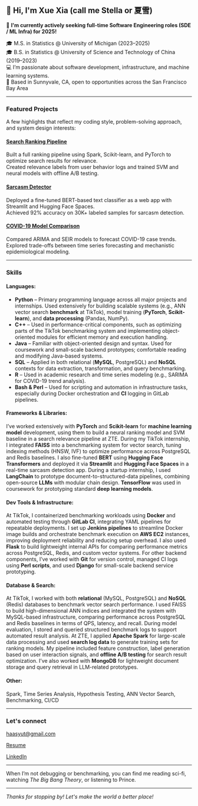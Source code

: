 <!--
**haasyut/haasyut** is a ✨ _special_ ✨ repository because its `README.md` (this file) appears on your GitHub profile.

Here are some ideas to get you started:

- 🔭 I’m currently working on ...
- 🌱 I’m currently learning ...
- 👯 I’m looking to collaborate on ...
- 🤔 I’m looking for help with ...
- 💬 Ask me about ...
- 📫 How to reach me: ...
- 😄 Pronouns: ...
- ⚡ Fun fact: ...
-->

## 👋 Hi, I'm Xue Xia (call me Stella or 夏雪)

📢 **I'm currently actively seeking full-time Software Engineering roles (SDE / ML Infra) for 2025!**  

🎓 M.S. in Statistics @ University of Michigan (2023–2025)  
🎓 B.S. in Statistics @ University of Science and Technology of China (2019–2023)  
💻 I’m passionate about software development, infrastructure, and machine learning systems.  
📍 Based in Sunnyvale, CA, open to opportunities across the San Francisco Bay Area

---
### Featured Projects
A few highlights that reflect my coding style, problem-solving approach, and system design interests:

#### [Search Ranking Pipeline](https://github.com/haasyut/search-ranking-pipeline)
Built a full ranking pipeline using Spark, Scikit-learn, and PyTorch to optimize search results for relevance.  
Created relevance labels from user behavior logs and trained SVM and neural models with offline A/B testing.

#### [Sarcasm Detector](https://github.com/haasyut/sarcasm-detector)
Deployed a fine-tuned BERT-based text classifier as a web app with Streamlit and Hugging Face Spaces.  
Achieved 92% accuracy on 30K+ labeled samples for sarcasm detection.

#### [COVID-19 Model Comparison](https://github.com/haasyut/covid-model-comparison)
Compared ARIMA and SEIR models to forecast COVID-19 case trends.  
Explored trade-offs between time series forecasting and mechanistic epidemiological modeling.

---

### Skills

#### Languages:

- **Python** – Primary programming language across all major projects and internships. Used extensively for building scalable systems (e.g., ANN vector search **benchmark** at TikTok), model training (**PyTorch**, **Scikit-learn**), and **data processing** (Pandas, NumPy).  
- **C++** – Used in performance-critical components, such as optimizing parts of the TikTok benchmarking system and implementing object-oriented modules for efficient memory and execution handling.  
- **Java** – Familiar with object-oriented design and syntax. Used for coursework and small-scale backend prototypes; comfortable reading and modifying Java-based systems.  
- **SQL** – Applied in both relational (**MySQL**, PostgreSQL) and **NoSQL** contexts for data extraction, transformation, and query benchmarking.  
- **R** – Used in academic research and time series modeling (e.g., SARIMA for COVID-19 trend analysis).  
- **Bash & Perl** – Used for scripting and automation in infrastructure tasks, especially during Docker orchestration and **CI** logging in GitLab pipelines.

#### Frameworks & Libraries:

I’ve worked extensively with **PyTorch** and **Scikit-learn** for **machine learning model** development, using them to build a neural ranking model and SVM baseline in a search relevance pipeline at ZTE. During my TikTok internship, I integrated **FAISS** into a benchmarking system for vector search, tuning indexing methods (HNSW, IVF) to optimize performance across PostgreSQL and Redis baselines. I also fine-tuned **BERT** using **Hugging Face Transformers** and deployed it via **Streamlit** and **Hugging Face Spaces** in a real-time sarcasm detection app. During a startup internship, I used **LangChain** to prototype document-to-structured-data pipelines, combining open-source **LLMs** with modular chain design. **TensorFlow** was used in coursework for prototyping standard **deep learning models**.

#### Dev Tools & Infrastructure:  

At TikTok, I containerized benchmarking workloads using **Docker** and automated testing through **GitLab CI**, integrating YAML pipelines for repeatable deployments. I set up **Jenkins pipelines** to streamline Docker image builds and orchestrate benchmark execution on **AWS EC2** instances, improving deployment reliability and reducing setup overhead. I also used **Flask** to build lightweight internal APIs for comparing performance metrics across PostgreSQL, Redis, and custom vector systems. For other backend components, I’ve worked with **Git** for version control, managed CI logs using **Perl scripts**, and used **Django** for small-scale backend service prototyping.

#### Database & Search:

At TikTok, I worked with both **relational** (MySQL, PostgreSQL) and **NoSQL** (Redis) databases to benchmark vector search performance. I used FAISS to build high-dimensional ANN indices and integrated the system with MySQL-based infrastructure, comparing performance across PostgreSQL and Redis baselines in terms of QPS, latency, and recall. During model evaluation, I stored and queried structured benchmark logs to support automated result analysis. At ZTE, I applied **Apache Spark** for large-scale data processing and used **search log data** to generate training sets for ranking models. My pipeline included feature construction, label generation based on user interaction signals, and **offline A/B testing** for search result optimization. I’ve also worked with **MongoDB** for lightweight document storage and query retrieval in LLM-related prototypes.

#### Other:

Spark, Time Series Analysis, Hypothesis Testing, ANN Vector Search, Benchmarking, CI/CD

---

### Let's connect

haasyut@gmail.com

[Resume](./Xue_Xia_resume.pdf)  

[LinkedIn](https://linkedin.com/in/xuexia2001)  


---

When I’m not debugging or benchmarking, you can find me reading sci-fi, watching *The Big Bang Theory*, or listening to Prince.

---

_Thanks for stopping by! Let's make the world a better place!_
